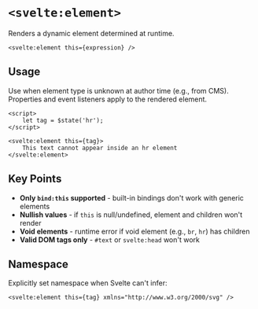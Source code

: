 # `<svelte:element>`

Renders a dynamic element determined at runtime.

```svelte
<svelte:element this={expression} />
```

## Usage

Use when element type is unknown at author time (e.g., from CMS). Properties and event listeners apply to the rendered element.

```svelte
<script>
	let tag = $state('hr');
</script>

<svelte:element this={tag}>
	This text cannot appear inside an hr element
</svelte:element>
```

## Key Points

- **Only `bind:this` supported** - built-in bindings don't work with generic elements
- **Nullish values** - if `this` is null/undefined, element and children won't render
- **Void elements** - runtime error if void element (e.g., `br`, `hr`) has children
- **Valid DOM tags only** - `#text` or `svelte:head` won't work

## Namespace

Explicitly set namespace when Svelte can't infer:

```svelte
<svelte:element this={tag} xmlns="http://www.w3.org/2000/svg" />
```